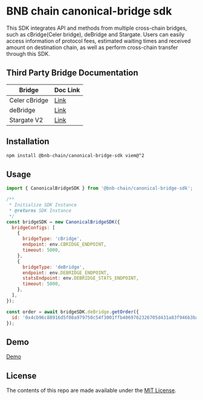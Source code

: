 # BNB chain canonical-bridge sdk

This SDK integrates API and methods from multiple cross-chain bridges, such as cBridge(Celer bridge), deBridge and Stargate. Users can easily access information of protocol fees, estimated waiting times and received amount on destination chain, as well as perform cross-chain transfer through this SDK.

## Third Party Bridge Documentation

| Bridge        | Doc Link                                                                 |
| ------------- | ------------------------------------------------------------------------ |
| Celer cBridge | [Link](https://cbridge-docs.celer.network/developer/cbridge-sdk)         |
| deBridge      | [Link](https://docs.debridge.finance/)                                   |
| Stargate V2   | [Link](https://stargateprotocol.gitbook.io/stargate/v/v2-developer-docs) |

## Installation

```bash
npm install @bnb-chain/canonical-bridge-sdk viem@^2
```

## Usage

```js
import { CanonicalBridgeSDK } from '@bnb-chain/canonical-bridge-sdk';

/**
 * Initialize SDK Instance
 * @returns SDK Instance
 */
const bridgeSDK = new CanonicalBridgeSDK({
  bridgeConfigs: [
    {
      bridgeType: 'cBridge',
      endpoint: env.CBRIDGE_ENDPOINT,
      timeout: 5000,
    },
    {
      bridgeType: 'deBridge',
      endpoint: env.DEBRIDGE_ENDPOINT,
      statsEndpoint: env.DEBRIDGE_STATS_ENDPOINT,
      timeout: 5000,
    },
  ],
});

const order = await bridgeSDK.deBridge.getOrder({
  id: '0x4cb96c88916d5f08a979750c54f3001ffb4069762326705d431a83f946b3ba64',
});
```

## Demo

[Demo](https://github.com/bnb-chain/canonical-bridge/tree/main/apps/bnb-chain-bridge)

## License

The contents of this repo are made available under the [MIT License](https://github.com/bnb-chain/canonical-bridge/tree/main/LICENSE).

